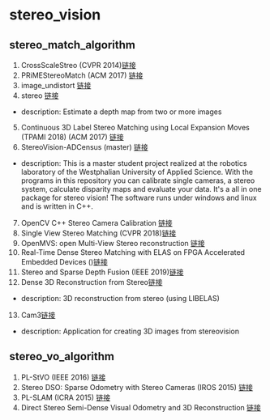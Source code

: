 # stereo_vision
## stereo_match_algorithm
1.  CrossScaleStreo (CVPR 2014)[链接](https://github.com/rookiepig/CrossScaleStereo)
2.  PRiMEStereoMatch (ACM  2017) [链接](https://github.com/PRiME-project/PRiMEStereoMatch)
3.  image_undistort  [链接](https://github.com/ethz-asl/image_undistort)
4.  stereo [链接](https://github.com/johannesu/stereo)
  * description: Estimate a depth map from two or more images
5.  Continuous 3D Label Stereo Matching using Local Expansion Moves (TPAMI 2018)  (ACM  2017) [链接](https://github.com/PRiME-project/https://github.com/t-taniai/LocalExpStereo)
6. StereoVision-ADCensus  (master) [链接](https://github.com/DLuensch/StereoVision-ADCensus)
  * description: This is a master student project realized at the robotics laboratory of the Westphalian University of Applied Science. With the programs in this repository you can calibrate single cameras, a stereo system, calculate disparity maps and evaluate your data. It's a all in one package for stereo vision! The software runs under windows and linux and is written in C++.
7. OpenCV C++ Stereo Camera Calibration [链接](https://github.com/sourishg/stereo-calibration)
8. Single View Stereo Matching (CVPR 2018)[链接](https://github.com/lawy623/SVS)
9. OpenMVS: open Multi-View Stereo reconstruction [链接](https://github.com/cdcseacave/openMVS)
10. Real-Time Dense Stereo Matching with ELAS on FPGA Accelerated Embedded Devices ()[链接](https://github.com/torrvision/ELAS_SoC)
11. Stereo and Sparse Depth Fusion (IEEE 2019)[链接](https://github.com/ShreyasSkandanS/stereo_sparse_depth_fusion)
12. Dense 3D Reconstruction from Stereo[链接](https://github.com/ut-amrl/stereo_dense_reconstruction)
  * description:  3D reconstruction from stereo (using LIBELAS)
13. Cam3[链接](https://github.com/KFlaga/Cam3D/tree/fed29f8d2cc71146e7ddbb3af96000545373d339)
  * description:  Application for creating 3D images from stereovision
## stereo_vo_algorithm
1.  PL-StVO (IEEE  2016) [链接](https://github.com/rubengooj/stvo-pl)
2.  Stereo DSO: Sparse Odometry with Stereo Cameras (IROS 2015) [链接](https://github.com/HorizonAD/stereo_dso)
3.  PL-SLAM (ICRA 2015) [链接](https://github.com/rubengooj/pl-slam)
4.  Direct Stereo Semi-Dense Visual Odometry and 3D Reconstruction [链接](https://github.com/WangYuTum/odometry)
